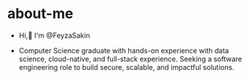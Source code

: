 # about-me

* Hi,👋 I'm @FeyzaSakin

* Computer Science graduate with hands-on experience with data science, cloud-native, and full-stack experience. 
Seeking a software engineering role to build secure, scalable, and impactful solutions.
